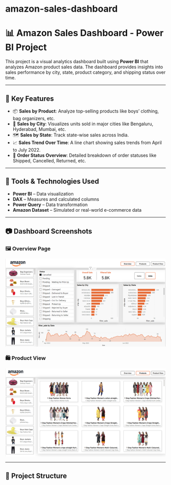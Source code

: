 # amazon-sales-dashboard
# 📊 Amazon Sales Dashboard - Power BI Project

This project is a visual analytics dashboard built using **Power BI** that analyzes Amazon product sales data. The dashboard provides insights into sales performance by city, state, product category, and shipping status over time.

---

## 📌 Key Features

- 📦 **Sales by Product**: Analyze top-selling products like boys’ clothing, bag organizers, etc.
- 🌆 **Sales by City**: Visualizes units sold in major cities like Bengaluru, Hyderabad, Mumbai, etc.
- 🗺️ **Sales by State**: Track state-wise sales across India.
- 📈 **Sales Trend Over Time**: A line chart showing sales trends from April to July 2022.
- 🚚 **Order Status Overview**: Detailed breakdown of order statuses like Shipped, Cancelled, Returned, etc.

---

## 🔧 Tools & Technologies Used

- **Power BI** – Data visualization
- **DAX** – Measures and calculated columns
- **Power Query** – Data transformation
- **Amazon Dataset** – Simulated or real-world e-commerce data

---

## 📷 Dashboard Screenshots

### 🖼️ Overview Page
![Amazon Dashboard Overview](amazon_pbi_1.png)

### 🛍️ Product View
![Amazon Product View](amazon_pbi_2.png)

---

## 📁 Project Structure

